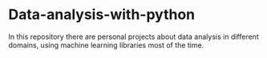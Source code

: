 # Data-analysis-with-python

In this repository there are personal projects about data analysis in different domains, using machine learning libraries most of the time.
